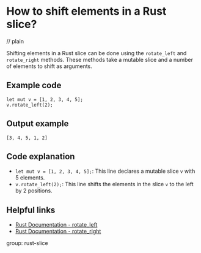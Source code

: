 # How to shift elements in a Rust slice?
// plain

Shifting elements in a Rust slice can be done using the `rotate_left` and `rotate_right` methods. These methods take a mutable slice and a number of elements to shift as arguments.

## Example code

```
let mut v = [1, 2, 3, 4, 5];
v.rotate_left(2);
```

## Output example

```
[3, 4, 5, 1, 2]
```

## Code explanation

- `let mut v = [1, 2, 3, 4, 5];`: This line declares a mutable slice `v` with 5 elements.
- `v.rotate_left(2);`: This line shifts the elements in the slice `v` to the left by 2 positions.

## Helpful links
- [Rust Documentation - rotate_left](https://doc.rust-lang.org/std/primitive.slice.html#method.rotate_left)
- [Rust Documentation - rotate_right](https://doc.rust-lang.org/std/primitive.slice.html#method.rotate_right)

group: rust-slice